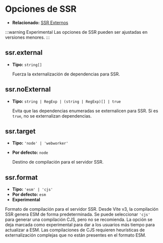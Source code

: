 # Opciones de SSR

- **Relacionado:** [SSR Externos](/guide/ssr#ssr-externos)

:::warning Experimental
Las opciones de SSR pueden ser ajustadas en versiones menores.
:::


## ssr.external

- **Tipo:** `string[]`

  Fuerza la externalización de dependencias para SSR.

## ssr.noExternal

- **Tipo:** `string | RegExp | (string | RegExp)[] | true`

  Evita que las dependencias enumeradas se externalicen para SSR. Si es `true`, no se externalizan dependencias.

## ssr.target

- **Tipo:** `'node' | 'webworker'`
- **Por defecto:** `node`

  Destino de compilación para el servidor SSR.

## ssr.format

- **Tipo:** `'esm' | 'cjs'`
- **Por defecto:** `esm`
- **Experimental**

Formato de compilación para el servidor SSR. Desde Vite v3, la compilación SSR genera ESM de forma predeterminada. Se puede seleccionar `'cjs'` para generar una compilación CJS, pero no se recomienda. La opción se deja marcada como experimental para dar a los usuarios más tiempo para actualizar a ESM. Las compilaciones de CJS requieren heurísticas de externalización complejas que no están presentes en el formato ESM.
